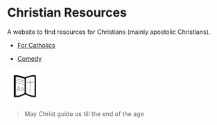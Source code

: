 # Christian Resources

A website to find resources for Christians (mainly apostolic Christians).

- [For Catholics](pages/catholic.md)

- [Comedy](pages/comedy.md)

![Site image](assets/favicon.png "Website icon")

<!-- >Say a rosary, you pagan!-->

> May Christ guide us till the end of the age

